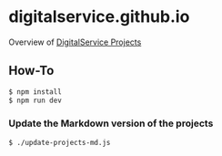 # digitalservice.github.io

Overview of [DigitalService Projects](./projects.md)

## How-To

```bash
$ npm install
$ npm run dev
```

### Update the Markdown version of the projects

```bash
$ ./update-projects-md.js
```

